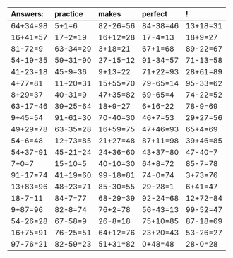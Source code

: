 | Answers: | practice | makes | perfect | ! |
| :--- | :--- | :--- | :--- | :--- |
| 64+34=98 | 5+1=6 | 82-26=56 | 84-38=46 | 13+18=31 | 
| 16+41=57 | 17+2=19 | 16+12=28 | 17-4=13 | 18+9=27 | 
| 81-72=9 | 63-34=29 | 3+18=21 | 67+1=68 | 89-22=67 | 
| 54-19=35 | 59+31=90 | 27-15=12 | 91-34=57 | 71-13=58 | 
| 41-23=18 | 45-9=36 | 9+13=22 | 71+22=93 | 28+61=89 | 
| 4+77=81 | 11+20=31 | 15+55=70 | 79-65=14 | 95-33=62 | 
| 8+29=37 | 40-31=9 | 47+35=82 | 69-65=4 | 74-22=52 | 
| 63-17=46 | 39+25=64 | 18+9=27 | 6+16=22 | 78-9=69 | 
| 9+45=54 | 91-61=30 | 70-40=30 | 46+7=53 | 29+27=56 | 
| 49+29=78 | 63-35=28 | 16+59=75 | 47+46=93 | 65+4=69 | 
| 54-6=48 | 12+73=85 | 21+27=48 | 87+11=98 | 39+46=85 | 
| 54+37=91 | 45-21=24 | 24+36=60 | 43+37=80 | 47-40=7 | 
| 7+0=7 | 15-10=5 | 40-10=30 | 64+8=72 | 85-7=78 | 
| 91-17=74 | 41+19=60 | 99-18=81 | 74-0=74 | 3+73=76 | 
| 13+83=96 | 48+23=71 | 85-30=55 | 29-28=1 | 6+41=47 | 
| 18-7=11 | 84-7=77 | 68-29=39 | 92-24=68 | 12+72=84 | 
| 9+87=96 | 82-8=74 | 76+2=78 | 56-43=13 | 99-52=47 | 
| 54-26=28 | 67-58=9 | 26-8=18 | 75+10=85 | 87-18=69 | 
| 16+75=91 | 76-25=51 | 64+12=76 | 23+20=43 | 53-26=27 | 
| 97-76=21 | 82-59=23 | 51+31=82 | 0+48=48 | 28-0=28 | 
